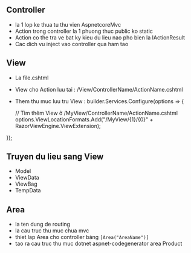 ## Controller 
- la 1 lop ke thua tu thu vien AspnetcoreMvc
- Action trong controller la 1 phuong thuc public ko static
- Action co  the tra ve bat ky kieu du lieu nao pho bien la IActionResult
- Cac dich vu inject vao controller qua ham tao
## View
- La file.cshtml
- View cho Action luu tai : /View/ControllerName/ActionName.cshtml
- Them thu muc luu tru View :
builder.Services.Configure<RazorViewEngineOptions>(options => {

    // Tìm thêm View ở /MyView/ControllerName/ActionName.cshtml
    options.ViewLocationFormats.Add("/MyView/{1}/{0}" + RazorViewEngine.ViewExtension);

});
## Truyen du lieu sang View
- Model
- ViewData
- ViewBag
- TempData
## Area 
- la ten dung de routing
- la cau truc thu muc chua mvc
- thiet lap Area cho controller bảng ``````[Area("AreaName")]``````
- tao ra cau truc thu muc 
dotnet aspnet-codegenerator area Product